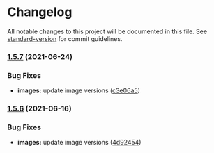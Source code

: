 # Changelog

All notable changes to this project will be documented in this file. See [standard-version](https://github.com/conventional-changelog/standard-version) for commit guidelines.

### [1.5.7](#) (2021-06-24)


### Bug Fixes

* **images:** update image versions ([c3e06a5](#))

### [1.5.6](#) (2021-06-16)


### Bug Fixes

* **images:** update image versions ([4d92454](#))
